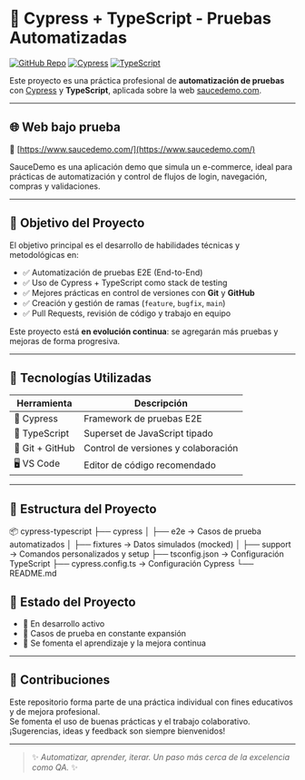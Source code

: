 # 🧪 Cypress + TypeScript - Pruebas Automatizadas

[![GitHub Repo](https://img.shields.io/badge/GitHub-JLeandroBouza%2Fcypress--typescript-181717?style=flat-square&logo=github)](https://github.com/JLeandroBouza/cypress-typescript)
[![Cypress](https://img.shields.io/badge/Tested%20with-Cypress-17202C?style=flat-square&logo=cypress&logoColor=white)](https://www.cypress.io/)
[![TypeScript](https://img.shields.io/badge/Code-TypeScript-3178C6?style=flat-square&logo=typescript&logoColor=white)](https://www.typescriptlang.org/)

Este proyecto es una práctica profesional de **automatización de pruebas** con [Cypress](https://www.cypress.io/) y **TypeScript**, aplicada sobre la web [saucedemo.com](https://www.saucedemo.com/).

---

## 🌐 Web bajo prueba

🔗 [https://www.saucedemo.com/](https://www.saucedemo.com/)

SauceDemo es una aplicación demo que simula un e-commerce, ideal para prácticas de automatización y control de flujos de login, navegación, compras y validaciones.

---

## 🎯 Objetivo del Proyecto

El objetivo principal es el desarrollo de habilidades técnicas y metodológicas en:

- ✅ Automatización de pruebas E2E (End-to-End)
- ✅ Uso de Cypress + TypeScript como stack de testing
- ✅ Mejores prácticas en control de versiones con **Git** y **GitHub**
- ✅ Creación y gestión de ramas (`feature`, `bugfix`, `main`)
- ✅ Pull Requests, revisión de código y trabajo en equipo

Este proyecto está **en evolución continua**: se agregarán más pruebas y mejoras de forma progresiva.

---

## 🧩 Tecnologías Utilizadas

| Herramienta     | Descripción                         |
|------------------|-------------------------------------|
| 🧪 Cypress        | Framework de pruebas E2E            |
| 💙 TypeScript     | Superset de JavaScript tipado       |
| 🔧 Git + GitHub   | Control de versiones y colaboración |
| 🖥️ VS Code       | Editor de código recomendado        |

---

## 📁 Estructura del Proyecto

📦 cypress-typescript
├── cypress
│ ├── e2e → Casos de prueba automatizados
│ ├── fixtures → Datos simulados (mocked)
│ ├── support → Comandos personalizados y setup
├── tsconfig.json → Configuración TypeScript
├── cypress.config.ts → Configuración Cypress
└── README.md

## 🚀 Estado del Proyecto

- 🔨 En desarrollo activo
- 🧪 Casos de prueba en constante expansión
- 🌱 Se fomenta el aprendizaje y la mejora continua

---

## 🤝 Contribuciones

Este repositorio forma parte de una práctica individual con fines educativos y de mejora profesional.  
Se fomenta el uso de buenas prácticas y el trabajo colaborativo.  
¡Sugerencias, ideas y feedback son siempre bienvenidos!

---

> ✨ *Automatizar, aprender, iterar. Un paso más cerca de la excelencia como QA.* ✨
